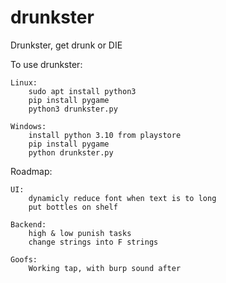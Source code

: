 # drunkster
Drunkster, get drunk or DIE

To use drunkster:

    Linux:
        sudo apt install python3
        pip install pygame
        python3 drunkster.py

    Windows:
        install python 3.10 from playstore
        pip install pygame
        python drunkster.py

Roadmap:

    UI:
        dynamicly reduce font when text is to long
        put bottles on shelf

    Backend:
        high & low punish tasks
        change strings into F strings

    Goofs:
        Working tap, with burp sound after
